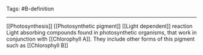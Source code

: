 Tags: #B-definition 

---
[[Photosynthesis]] [[Photosynthetic pigment]] [[Light dependent]] reaction
Light absorbing compounds found in photosynthetic organisms, that work in conjunction with [[Chlorophyll A]].
They include other forms of this pigment such as [[Chlorophyll B]]
